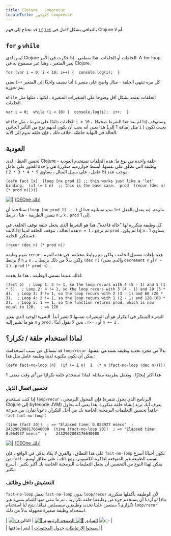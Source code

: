 ```yaml
---
title: Clojure   Looprecur
localeTitle: كلوجور Looprecur
---
```

قد تحتاج إلى فهم [`if`](//forum.freecodecamp.com/t/clojure-conditionals/18412) [`let`](//forum.freecodecamp.com/t/clojure-create-local-variables-with-let/18415) بالتعافي بشكل كامل في Clojure أم لا.

## `for` و `while`

ليس لدى Clojure الحلقات أو الحلقات. هذا منطقي ، إذا فكرت في الأمر. A `for` loop يغير المتغير ، وهذا غير مسموح به في Clojure.

 `for (var i = 0; i < 10; i++) { 
  console.log(i); 
 } 
` 

يعني `i++` أننا نضيف واحدًا إلى المتغير `i` كل مرة تنتهي الحلقة - مثال واضح على متغير يتم تحوره.

`while` الحلقات تعتمد بشكل أقل وضوحا على المتغيرات المتغيرة ، لكنها ، مثلها مثل الحلقات.

 `var i = 0; 
 while (i < 10) { 
  console.log(i); 
  i++; 
 } 
` 

`while` الحلقات دائمًا على شرط ، مثل `i < 10` ، وستتوقف إذا لم يعد هذا الشرط صحيحًا. هذا يعني أنه يجب أن يكون لديهم نوع من التأثير الجانبي (مثل إضافة 1 إلى `i` ) بحيث تكون الحالة في النهاية خاطئة. خلاف ذلك ، فإن حلقة تدوم إلى الأبد.

## العودية

لحسن الحظ ، لدى Clojure حلقة واحدة من نوع ما. هذه الحلقات تستخدم العودية - وظيفة التي تطلق على نفسها. أبسط خوارزمية متكررة هي واحدة للعثور على عامل موجب عدد (5 عامل ، على سبيل المثال ، يساوي `5 * 4 * 3 * 2` ).

 `(defn fact [x] 
  (loop [nx prod 1] ;; this works just like a 'let' binding. 
    (if (= 1 n)  ;; this is the base case. 
      prod 
      (recur (dec n) (* prod n))))) 
` 

![:rocket:](//forum.freecodecamp.com/images/emoji/emoji_one/rocket.png?v=2 ":صاروخ:") [IDEOne ذلك!](https://ideone.com/3iP3tI)

ستلاحظ أن `(loop [nx prod 1] ...)` تبدو مشابهة جدا ل `let` ملزمة. إنه يعمل بالفعل بنفس الطريقة - هنا ، نربط `n` بـ `x` ، `prod` إلى 1.

كل وظيفة متكررة لها "حالة قاعدة". هذا هو الشرط الذي يجعل حلقة توقف الحلقة. في هذه الحالة ، تتوقف الحلقة لدينا إذا كانت `n = 1` ، ثم ترجع `prod` . إذا لم يكن `n` يساوي 1 ، فستتكرر الحلقة.

 `(recur (dec n) (* prod n)) 
` 

تقوم وظيفة `recur` هذه بإعادة تشغيل الحلقة ، ولكن مع روابط مختلفة. في هذه المرة ، لا يرتبط `n` بـ `x` ، ولكن بدلاً من ذلك يرتبط بـ `(dec n)` (والذي يعني `decrement n` أو `n - 1` ) ، `prod` `(* prod n)` .

لذلك عندما نسمي الوظيفة ، هذا ما يحدث:

 `(fact 5) 
 ; Loop 1: 5 != 1, so the loop recurs with 4 (5 - 1) and 5 (1 * 5). 
 ; Loop 2: 4 != 1, so the loop recurs with 3 (4 - 1) and 20 (5 * 4). 
 ; Loop 3: 3 != 1, so the loop recurs with 2 (3 - 1) and 60 (20 * 3). 
 ; Loop 4: 2 != 1, so the loop recurs with 1 (2 - 1) and 120 (60 * 2). 
 ; Loop 5: 1 == 1, so the function returns prod, which is now equal to 120. 
 ; => 120 
` 

الشيء المبتكر في التكرار هو أن المتغيرات نفسها لا تتغير أبداً. الشيء الوحيد الذي يتغير هو ما _تشير_ إليه `n` و `prod` . نحن لا نقول أبدًا ، `n--` ، أو `n += 2` .

## لماذا استخدام حلقة / تكرار؟

قد تتسائل عن سبب استخدامك `loop/recur` بدلاً من مجرد تحديد وظيفة تستدعي نفسها. يمكن أن تكون مكتوبة لدينا وظيفة عامل مثل هذا:

 `(defn fact-no-loop [n] 
  (if (= 1 n) 
    1 
    (* n (fact-no-loop (dec n))))) 
` 

هذا أكثر إيجازًا ، ويعمل بطريقة مماثلة. لماذا تستخدم حلقة تكرارًا من _أي وقت مضى_ ؟

### تحسين اتصال الذيل

إذا كنت تستخدم `loop/recur` ، فإن المحول البرمجي (البرنامج الذي يحول شفرة Clojure إلى bytecode JVM) يعرف أنك تريد إنشاء حلقة متكررة. هذا يعني أنه يحاول جاهداً تحسين التعليمات البرمجية الخاصة بك من أجل التكرار. دعونا نقارن بين سرعة `fact` `fact-no-loop` :

 `(time (fact 20)) 
 ; => "Elapsed time: 0.083927 msecs" 
 ;    2432902008176640000 
 (time (fact-no-loop 20)) 
 ; => "Elapsed time: 0.064937 msecs" 
 ;    2432902008176640000 
` 

![:rocket:](//forum.freecodecamp.com/images/emoji/emoji_one/rocket.png?v=2 ":صاروخ:") [IDEOne ذلك!](https://ideone.com/tpC0Xo)

على هذا النطاق ، والفرق لا يكاد يذكر. في الواقع ، فإن `fact-no-loop` تكون أحيانًا أسرع من `fact` بسبب الطبيعة غير المتوقعة لذاكرة الكمبيوتر. ومع ذلك ، على نطاق أوسع ، يمكن لهذا النوع من التحسين أن يجعل التعليمات البرمجية الخاصة بك أكبر بكثير ، أسرع بكثير.

### التعشيش داخل وظائف

`fact-no-loop` يعمل `fact-no-loop` بدون `loop/recur` لأن الوظيفة بأكملها متكررة. ماذا لو أردنا أن يستخدم جزء من وظيفتنا حلقة تكرارية ، ثم ما تبقى منها للقيام بشيء غير تكراري؟ سيتعين علينا تحديد وظيفتين منفصلتين تمامًا. يتيح لنا استخدام `loop/recur` استخدام وظيفة صغيرة مجهولة بدلاً من ذلك.

| [![:point_left:](//forum.freecodecamp.com/images/emoji/emoji_one/point_left.png?v=2 ": point_left:") السابق](//forum.freecodecamp.com/t/clojure-create-local-variables-with-let/18415) [![:book:](//forum.freecodecamp.com/images/emoji/emoji_one/book.png?v=2 ":كتاب:") الصفحة الرئيسية ![:book:](//forum.freecodecamp.com/images/emoji/emoji_one/book.png?v=2 ":كتاب:")](//forum.freecodecamp.com/t/clojure-resources/18422) | التالى ![:point_right:](//forum.freecodecamp.com/images/emoji/emoji_one/point_right.png?v=2 ": point_right:") |  
| [اسمحوا الارتباطات](//forum.freecodecamp.com/t/clojure-create-local-variables-with-let/18415) [جدول المحتويات](//forum.freecodecamp.com/t/clojure-resources/18422) | ليتم إضافتها |